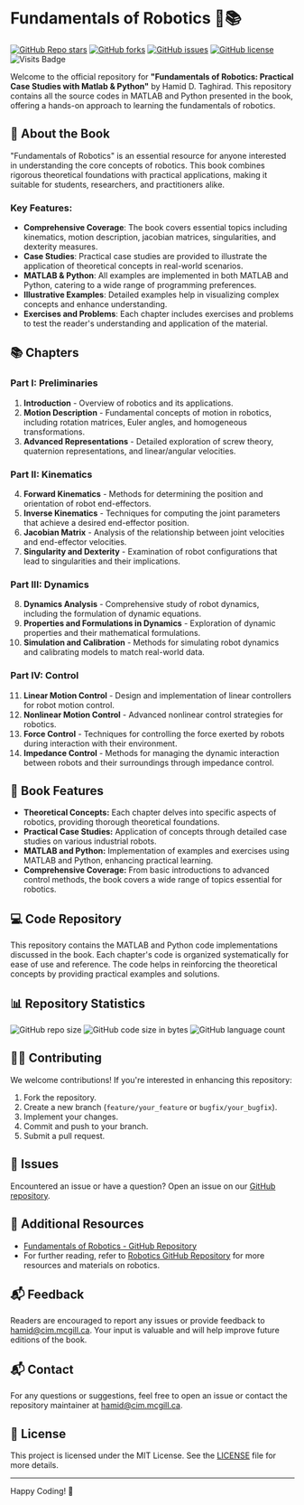 # Fundamentals of Robotics 🤖📚

[![GitHub Repo stars](https://img.shields.io/github/stars/aras-labs/Fundamentals_of_Robotics?style=social)](https://github.com/aras-labs/Fundamentals_of_Robotics/stargazers)
[![GitHub forks](https://img.shields.io/github/forks/aras-labs/Fundamentals_of_Robotics?style=social)](https://github.com/aras-labs/Fundamentals_of_Robotics/network/members)
[![GitHub issues](https://img.shields.io/github/issues/aras-labs/Fundamentals_of_Robotics)](https://github.com/aras-labs/Fundamentals_of_Robotics/issues)
[![GitHub license](https://img.shields.io/github/license/aras-labs/Fundamentals_of_Robotics)](https://github.com/aras-labs/Fundamentals_of_Robotics/blob/main/LICENSE)
![Visits Badge](https://badges.pufler.dev/visits/aras-labs/Fundamentals_of_Robotics)

Welcome to the official repository for **"Fundamentals of Robotics: Practical Case Studies with Matlab & Python"** by Hamid D. Taghirad. This repository contains all the source codes in MATLAB and Python presented in the book, offering a hands-on approach to learning the fundamentals of robotics.

## 📖 About the Book

"Fundamentals of Robotics" is an essential resource for anyone interested in understanding the core concepts of robotics. This book combines rigorous theoretical foundations with practical applications, making it suitable for students, researchers, and practitioners alike. 

### Key Features:
- **Comprehensive Coverage**: The book covers essential topics including kinematics, motion description, jacobian matrices, singularities, and dexterity measures.
- **Case Studies**: Practical case studies are provided to illustrate the application of theoretical concepts in real-world scenarios.
- **MATLAB & Python**: All examples are implemented in both MATLAB and Python, catering to a wide range of programming preferences.
- **Illustrative Examples**: Detailed examples help in visualizing complex concepts and enhance understanding.
- **Exercises and Problems**: Each chapter includes exercises and problems to test the reader's understanding and application of the material.

## 📚 Chapters

### Part I: Preliminaries
1. **Introduction** - Overview of robotics and its applications.
2. **Motion Description** - Fundamental concepts of motion in robotics, including rotation matrices, Euler angles, and homogeneous transformations.
3. **Advanced Representations** - Detailed exploration of screw theory, quaternion representations, and linear/angular velocities.

### Part II: Kinematics
4. **Forward Kinematics** - Methods for determining the position and orientation of robot end-effectors.
5. **Inverse Kinematics** - Techniques for computing the joint parameters that achieve a desired end-effector position.
6. **Jacobian Matrix** - Analysis of the relationship between joint velocities and end-effector velocities.
7. **Singularity and Dexterity** - Examination of robot configurations that lead to singularities and their implications.

### Part III: Dynamics
8. **Dynamics Analysis** - Comprehensive study of robot dynamics, including the formulation of dynamic equations.
9. **Properties and Formulations in Dynamics** - Exploration of dynamic properties and their mathematical formulations.
10. **Simulation and Calibration** - Methods for simulating robot dynamics and calibrating models to match real-world data.

### Part IV: Control
11. **Linear Motion Control** - Design and implementation of linear controllers for robot motion control.
12. **Nonlinear Motion Control** - Advanced nonlinear control strategies for robotics.
13. **Force Control** - Techniques for controlling the force exerted by robots during interaction with their environment.
14. **Impedance Control** - Methods for managing the dynamic interaction between robots and their surroundings through impedance control.

## 🤖 Book Features

- **Theoretical Concepts:** Each chapter delves into specific aspects of robotics, providing thorough theoretical foundations.
- **Practical Case Studies:** Application of concepts through detailed case studies on various industrial robots.
- **MATLAB and Python:** Implementation of examples and exercises using MATLAB and Python, enhancing practical learning.
- **Comprehensive Coverage:** From basic introductions to advanced control methods, the book covers a wide range of topics essential for robotics.

## 💻 Code Repository

This repository contains the MATLAB and Python code implementations discussed in the book. Each chapter's code is organized systematically for ease of use and reference. The code helps in reinforcing the theoretical concepts by providing practical examples and solutions.

## 📊 Repository Statistics

![GitHub repo size](https://img.shields.io/github/repo-size/aras-labs/Fundamentals_of_Robotics)
![GitHub code size in bytes](https://img.shields.io/github/languages/code-size/aras-labs/Fundamentals_of_Robotics)
![GitHub language count](https://img.shields.io/github/languages/count/aras-labs/Fundamentals_of_Robotics)

## 👨‍💻 Contributing

We welcome contributions! If you're interested in enhancing this repository:

1. Fork the repository.
2. Create a new branch (`feature/your_feature` or `bugfix/your_bugfix`).
3. Implement your changes.
4. Commit and push to your branch.
5. Submit a pull request.

## 🐛 Issues

Encountered an issue or have a question? Open an issue on our [GitHub repository](https://github.com/aras-labs/Fundamentals_of_Robotics/issues).

## 📎 Additional Resources

- [Fundamentals of Robotics - GitHub Repository](https://github.com/aras-labs/Fundamentals_of_Robotics)
- For further reading, refer to [Robotics GitHub Repository](https://github.com/aras-labs/Robotics) for more resources and materials on robotics.

## 📬 Feedback

Readers are encouraged to report any issues or provide feedback to hamid@cim.mcgill.ca. Your input is valuable and will help improve future editions of the book.

## 📬 Contact

For any questions or suggestions, feel free to open an issue or contact the repository maintainer at [hamid@cim.mcgill.ca](mailto:hamid@cim.mcgill.ca).

## 📜 License

This project is licensed under the MIT License. See the [LICENSE](LICENSE) file for more details.

---

Happy Coding! 🎉
